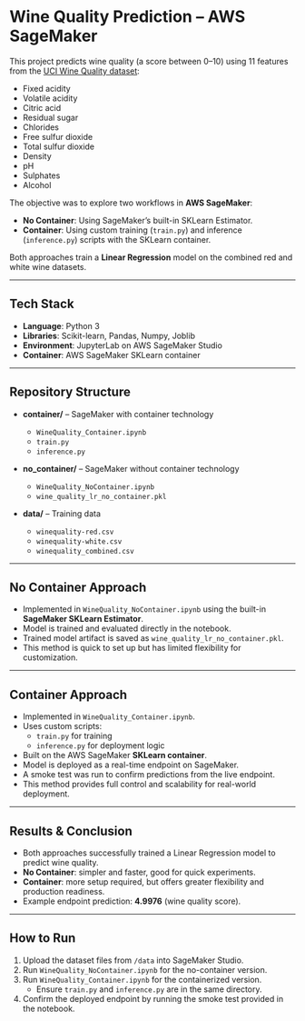 # Wine Quality Prediction – AWS SageMaker

This project predicts wine quality (a score between 0–10) using 11 features from the [UCI Wine Quality dataset](https://archive.ics.uci.edu/ml/datasets/wine+quality):
- Fixed acidity  
- Volatile acidity  
- Citric acid  
- Residual sugar  
- Chlorides  
- Free sulfur dioxide  
- Total sulfur dioxide  
- Density  
- pH  
- Sulphates  
- Alcohol

The objective was to explore two workflows in **AWS SageMaker**:

- **No Container**: Using SageMaker’s built-in SKLearn Estimator.
- **Container**: Using custom training (`train.py`) and inference (`inference.py`) scripts with the SKLearn container.

Both approaches train a **Linear Regression** model on the combined red and white wine datasets.

---

## Tech Stack
- **Language**: Python 3  
- **Libraries**: Scikit-learn, Pandas, Numpy, Joblib  
- **Environment**: JupyterLab on AWS SageMaker Studio  
- **Container**: AWS SageMaker SKLearn container  

---

## Repository Structure

- **container/** – SageMaker with container technology  
  - `WineQuality_Container.ipynb`  
  - `train.py`  
  - `inference.py`  

- **no_container/** – SageMaker without container technology  
  - `WineQuality_NoContainer.ipynb`  
  - `wine_quality_lr_no_container.pkl`  

- **data/** – Training data  
  - `winequality-red.csv`  
  - `winequality-white.csv`  
  - `winequality_combined.csv`  

---

## No Container Approach
- Implemented in `WineQuality_NoContainer.ipynb` using the built-in **SageMaker SKLearn Estimator**.  
- Model is trained and evaluated directly in the notebook.  
- Trained model artifact is saved as `wine_quality_lr_no_container.pkl`.  
- This method is quick to set up but has limited flexibility for customization.  

---

## Container Approach
- Implemented in `WineQuality_Container.ipynb`.  
- Uses custom scripts:  
  - `train.py` for training  
  - `inference.py` for deployment logic  
- Built on the AWS SageMaker **SKLearn container**.  
- Model is deployed as a real-time endpoint on SageMaker.  
- A smoke test was run to confirm predictions from the live endpoint.  
- This method provides full control and scalability for real-world deployment.  

---

## Results & Conclusion
- Both approaches successfully trained a Linear Regression model to predict wine quality.  
- **No Container**: simpler and faster, good for quick experiments.  
- **Container**: more setup required, but offers greater flexibility and production readiness.  
- Example endpoint prediction: **4.9976** (wine quality score).  

---

## How to Run
1. Upload the dataset files from `/data` into SageMaker Studio.  
2. Run `WineQuality_NoContainer.ipynb` for the no-container version.  
3. Run `WineQuality_Container.ipynb` for the containerized version.  
   - Ensure `train.py` and `inference.py` are in the same directory.  
4. Confirm the deployed endpoint by running the smoke test provided in the notebook.  
